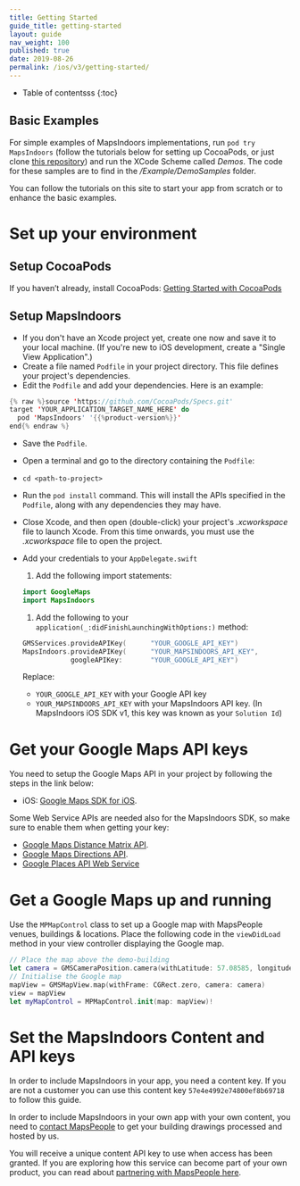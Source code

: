 ```yaml
---
title: Getting Started
guide_title: getting-started
layout: guide
nav_weight: 100
published: true
date: 2019-08-26
permalink: /ios/v3/getting-started/
---
```


* Table of contentsss
{:toc}

## Basic Examples

For simple examples of MapsIndoors implementations, run `pod try MapsIndoors` (follow the tutorials below for setting up CocoaPods, or just clone [this repository](https://github.com/MapsIndoors/MapsIndoorsIOS/tree/SDK_V3)) and run the XCode Scheme called *Demos*. The code for these samples are to find in the */Example/DemoSamples* folder.

You can follow the tutorials on this site to start your app from scratch or to enhance the basic examples.

# Set up your environment

## Setup CocoaPods

If you haven’t already, install CocoaPods:
[Getting Started with CocoaPods](https://guides.cocoapods.org/using/getting-started.html)

## Setup MapsIndoors

* If you don't have an Xcode project yet, create one now and save it to your local machine. (If you're new to iOS development, create a "Single View Application".)
* Create a file named `Podfile` in your project directory. This file defines your project's dependencies.
* Edit the `Podfile` and add your dependencies. Here is an example:

```swift
{% raw %}source 'https://github.com/CocoaPods/Specs.git'
target 'YOUR_APPLICATION_TARGET_NAME_HERE' do
  pod 'MapsIndoors' '{{%product-version%}}'
end{% endraw %}
```

* Save the `Podfile`.
* Open a terminal and go to the directory containing the `Podfile`:
* `cd <path-to-project>`
* Run the `pod install` command. This will install the APIs specified in the `Podfile`, along with any dependencies they may have.
* Close Xcode, and then open (double-click) your project's *.xcworkspace* file to launch Xcode. From this time onwards, you must use the *.xcworkspace* file to open the project.
* Add your credentials to your `AppDelegate.swift`
  1. Add the following import statements:
    ```swift
    import GoogleMaps
    import MapsIndoors
    ```
  1. Add the following to your `application(_:didFinishLaunchingWithOptions:)` method:
    ```swift
    GMSServices.provideAPIKey(      "YOUR_GOOGLE_API_KEY")
    MapsIndoors.provideAPIKey(      "YOUR_MAPSINDOORS_API_KEY", 
                googleAPIKey:       "YOUR_GOOGLE_API_KEY")
    ```
    Replace:

    * `YOUR_GOOGLE_API_KEY` with your Google API key
    * `YOUR_MAPSINDOORS_API_KEY` with your MapsIndoors API key. (In MapsIndoors iOS SDK v1, this key was known as your `Solution Id`)

# Get your Google Maps API keys

You need to setup the Google Maps API in your project by following the steps in the link below:

* iOS: [Google Maps SDK for iOS](https://developers.google.com/maps/documentation/ios-sdk/start).

Some Web Service APIs are needed also for the MapsIndoors SDK, so make sure to enable them when getting your key:

* [Google Maps Distance Matrix API](https://developers.google.com/maps/documentation/distance-matrix/start).
* [Google Maps Directions API](https://developers.google.com/maps/documentation/directions/start).
* [Google Places API Web Service](https://developers.google.com/places/web-service/intro)

# Get a Google Maps up and running

Use the `MPMapControl` class to set up a Google map with MapsPeople venues, buildings & locations. Place the following code in the `viewDidLoad` method in your view controller displaying the Google map.

```swift
// Place the map above the demo-building
let camera = GMSCameraPosition.camera(withLatitude: 57.08585, longitude: 9.95751, zoom: 17)
// Initialise the Google map
mapView = GMSMapView.map(withFrame: CGRect.zero, camera: camera)
view = mapView
let myMapControl = MPMapControl.init(map: mapView)!
```

# Set the MapsIndoors Content and API keys

In order to include MapsIndoors in your app, you need a content key. If you are not a customer you can use this content key `57e4e4992e74800ef8b69718` to follow this guide.

In order to include MapsIndoors in your own app with your own content, you need to [contact MapsPeople](https://resources.mapspeople.com/contact-us) to get your building drawings processed and hosted by us.

You will receive a unique content API key to use when access has been granted. If you are exploring how this service can become part of your own product, you can read about [partnering with MapsPeople here](https://www.mapspeople.com/become-a-partner).
